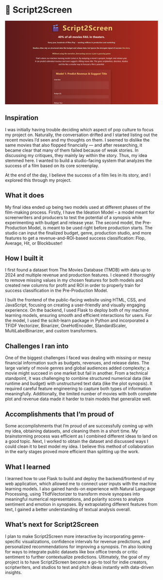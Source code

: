 # 🎥 Script2Screen

![App Screenshot](data/script2screencoverpage.png) <!-- replace with actual path if you want to show a screenshot -->

## Inspiration

I was initially having trouble deciding which aspect of pop culture to focus my project on. Naturally, the conversation drifted and I started listing out the recent movies I’d seen and my thoughts on them. I seemed to dislike the same movies that also flopped financially — and after researching, it became clear that many of them failed because of weak stories. In discussing my critiques, they mainly lay within the story. Thus, my idea stemmed here. I wanted to build a studio-facing system that analyzes the success of a film based on its core screenplay.

At the end of the day, I believe the success of a film lies in its story, and I explored this through my project.

## What it does

My final idea ended up being two models used at different phases of the film-making process. Firstly, I have the Ideation Model – a model meant for screenwriters and producers to test the potential of a synopsis while experimenting with budget and release year. The second model, the Pre-Production Model, is meant to be used right before production starts. The studio can input the finalized budget, genre, production studio, and more features to get a revenue-and-ROI-based success classification: Flop, Average, Hit, or Blockbuster!

## How I built it

I first found a dataset from The Movies Database (TMDB) with data up to 2024 and multiple revenue and production features. I cleaned it thoroughly to remove missing values in my chosen features for both models and created new columns for profit and ROI in order to properly train for success classification in the Pre-Production Model.

I built the frontend of the public-facing website using HTML, CSS, and JavaScript, focusing on creating a user-friendly and visually engaging experience. On the backend, I used Flask to deploy both of my machine learning models, ensuring smooth and efficient interactions for users. For the model, I used the scikit-learn package in Python and incorporated a TFIDF Vectorizer, Binarizer, OneHotEncoder, StandardScaler, MultiLabelBinarizer, and custom transformers.

## Challenges I ran into

One of the biggest challenges I faced was dealing with missing or messy financial information such as budgets, revenues, and release dates. The large variety of movie genres and global audiences added complexity; a movie might succeed in one market but fail in another. From a technical standpoint, it was challenging to combine structured numerical data (like runtime and budget) with unstructured text data (like the plot synopsis). It required careful feature engineering to capture both types of information meaningfully. Additionally, the limited number of movies with both complete plot and revenue data made it harder to train models that generalize well.

## Accomplishments that I’m proud of

Some accomplishments that I’m proud of are successfully coming up with my idea, obtaining datasets, and cleaning them in a short time. My brainstorming process was efficient as I combined different ideas to land on a good topic. Next, I worked to obtain the dataset and discussed ways I could clean it to best model my idea. I believe this method of collaboration in the early stages proved more efficient than splitting up the work.

## What I learned

I learned how to use Flask to build and deploy the backend/frontend of my web application, which allowed me to connect user inputs with the machine learning models. I also gained hands-on experience with Natural Language Processing, using TfidfVectorizer to transform movie synopses into meaningful numerical representations, and polarity scores to analyze sentiment and emotion in synopses. By extrapolating different features from text, I gained a better understanding of textual analysis overall.

## What’s next for Script2Screen

I plan to make Script2Screen more interactive by incorporating genre-specific visualizations, confidence intervals for revenue predictions, and personalized recommendations for improving a synopsis. I’m also looking for ways to integrate public datasets like box office trends or critic sentiment to further contextualize predictions. Ultimately, the goal of my project is to have Script2Screen become a go-to tool for indie creators, scriptwriters, and studios to test and pitch ideas instantly with data-driven insights.
